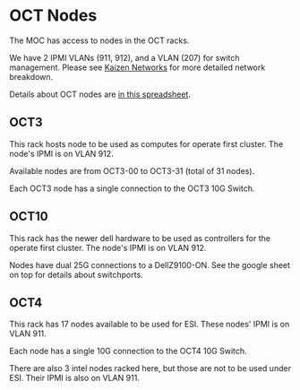 # OCT Nodes

The MOC has access to nodes in the OCT racks.

We have 2 IPMI VLANs (911, 912), and a VLAN (207) for switch management. Please see [Kaizen Networks](https://docs.massopen.cloud/en/latest/networking/kaizen-networks.html) for more detailed network breakdown.

Details about OCT nodes are [in this spreadsheet](https://docs.google.com/spreadsheets/d/1V4_24MEQvpQaEIWOY9CT3zMeu_7llBagkYRxAIsJ1a4/edit#gid=26142192).


## OCT3

This rack hosts node to be used as computes for operate first cluster. The node's IPMI is on VLAN 912.

Available nodes are from OCT3-00 to OCT3-31 (total of 31 nodes).

Each OCT3 node has a single connection to the OCT3 10G Switch.

## OCT10

This rack has the newer dell hardware to be used as controllers for the operate first cluster. The node's IPMI is on VLAN 912.

Nodes have dual 25G connections to a DellZ9100-ON. See the google sheet on top for details about switchports.

## OCT4

This rack has 17 nodes available to be used for ESI. These nodes' IPMI is on VLAN 911.

Each node has a single 10G connection to the OCT4 10G Switch.

There are also 3 intel nodes racked here, but those are not to be used under ESI. Their IPMI is also on VLAN 911.
